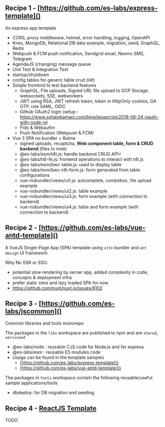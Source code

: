 ## Recipe 1 - [https://github.com/es-labs/express-template]()

An express app template

- CORS, proxy middleware, helmet, error handling, logging, OpenAPI
- Knex, MongoDb, Relational DB data example, migration, seed, GraphQL, Redis
- Webpush & FCM push notification, Sendgrid email, Nexmo SMS, Telegram
- AgendaJS (changing) message queue
- Unit Test & Integration Test
- startup/shutdown
- config tables for generic table crud (t4t)
- Simple frontend to test backend features
  - GraphQL, File uploads, Signed URL file upload to GCP Storage, websockets, SSE, webworkers
  - JWT using RSA, JWT refresh token, token in HttpOnly cookies, GA OTP, role SAML, OIDC
  - Github OAuth2 login (setup - https://www.sohamkamani.com/blog/javascript/2018-06-24-oauth-with-node-js)
  - Fido & Webauthn
  - Push Notification (Webpush & FCM)
- Vue 3 SPA no bundler + Bulma
  - signed uploads, recaptcha, **Web component table, form & CRUD backend** (files to note)
  - @es-labs/esm/t4t.js: handle backend CRUD API<
  - @es-labs/t4t-fe.js: frontend operations to interact with t4t.js
  - @es-labs/esm/bwc-table.js: used to display table
  - @es-labs/esm/bwc-t4t-form.js: form generated from table configurations
  - vue-nobundler/views/ui1.js: autcomplete, combobox, file upload example
  - vue-nobundler/views/ui2.js: table example
  - vue-nobundler/views/ui3.js: form example (with connection to backend)
  - vue-nobundler/views/ui4.js: table and form example (with connection to backend)

## Recipe 2 - [https://github.com/es-labs/vue-antd-template]()

A VueJS Single-Page App (SPA) template using `vite` bundler and `ant design` UI framework

Why No SSR or SSG:
- potential slow rendering by server app, added complexity in code, concepts & deployment infra
- prefer static sites and lazy loaded SPA for now
- https://github.com/nuxt/nuxt.js/issues/8102

## Recipe 3 - [https://github.com/es-labs/jscommon]()

Common libraries and tools monorepo

The packages in the `libs` workspace are published to npm and are `shared`, `versioned`
- @es-labs/node : reusable CJS code for NodeJs and for express
- @es-labs/esm : reusable ES modules code
- Usage can be found in the template samples
  - [https://github.com/es-labs/express-template]()
  - [https://github.com/es-labs/vue-antd-template]()

The packages in `tools` workspace contain the following reusable/useful sample applications/tools
- dbdeploy: for DB migration and seeding

## Recipe 4 - [ReactJS Template](#)

TODO
